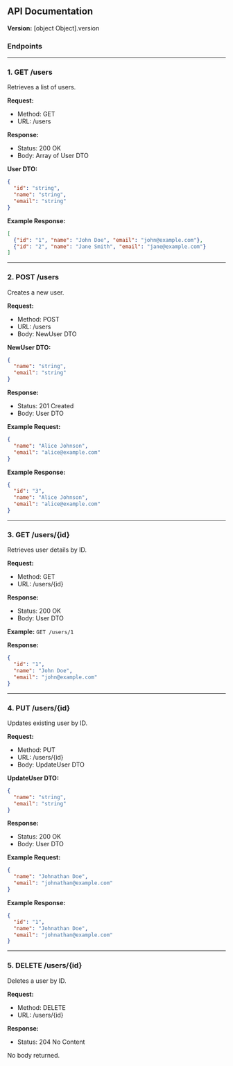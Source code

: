 ## API Documentation

**Version:** [object Object].version

### Endpoints

---

### 1. GET /users

Retrieves a list of users.

**Request:**
- Method: GET
- URL: /users

**Response:**
- Status: 200 OK
- Body: Array of User DTO

**User DTO:**
```json
{
  "id": "string",
  "name": "string",
  "email": "string"
}
```

**Example Response:**
```json
[
  {"id": "1", "name": "John Doe", "email": "john@example.com"},
  {"id": "2", "name": "Jane Smith", "email": "jane@example.com"}
]
```

---

### 2. POST /users

Creates a new user.

**Request:**
- Method: POST
- URL: /users
- Body: NewUser DTO

**NewUser DTO:**
```json
{
  "name": "string",
  "email": "string"
}
```

**Response:**
- Status: 201 Created
- Body: User DTO

**Example Request:**
```json
{
  "name": "Alice Johnson",
  "email": "alice@example.com"
}
```

**Example Response:**
```json
{
  "id": "3",
  "name": "Alice Johnson",
  "email": "alice@example.com"
}
```

---

### 3. GET /users/{id}

Retrieves user details by ID.

**Request:**
- Method: GET
- URL: /users/{id}

**Response:**
- Status: 200 OK
- Body: User DTO

**Example:**
`GET /users/1`

**Response:**
```json
{
  "id": "1",
  "name": "John Doe",
  "email": "john@example.com"
}
```

---

### 4. PUT /users/{id}

Updates existing user by ID.

**Request:**
- Method: PUT
- URL: /users/{id}
- Body: UpdateUser DTO

**UpdateUser DTO:**
```json
{
  "name": "string",
  "email": "string"
}
```

**Response:**
- Status: 200 OK
- Body: User DTO

**Example Request:**
```json
{
  "name": "Johnathan Doe",
  "email": "johnathan@example.com"
}
```

**Example Response:**
```json
{
  "id": "1",
  "name": "Johnathan Doe",
  "email": "johnathan@example.com"
}
```

---

### 5. DELETE /users/{id}

Deletes a user by ID.

**Request:**
- Method: DELETE
- URL: /users/{id}

**Response:**
- Status: 204 No Content

No body returned.